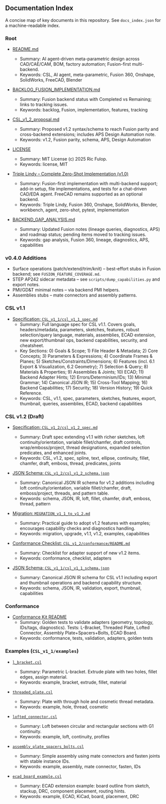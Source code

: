 ## Documentation Index

A concise map of key documents in this repository. See `docs_index.json` for a machine-readable index.

### Root
- [README.md](README.md)
  - Summary: AI agent-driven meta-parametric design across CAD/CAE/CAM, BOM, factory automation; Fusion-first multi-backend.
  - Keywords: CSL, AI agent, meta-parametric, Fusion 360, Onshape, SolidWorks, FreeCAD, Blender
- [BACKLOG_FUSION_IMPLEMENTATION.md](BACKLOG_FUSION_IMPLEMENTATION.md)
  - Summary: Fusion backend status with Completed vs Remaining; links to tracking issues.
  - Keywords: backlog, Fusion, implementation, features, tracking
- [CSL_v1_2_proposal.md](CSL_v1_2_proposal.md)
  - Summary: Proposed v1.2 syntax/schema to reach Fusion parity and cross-backend extensions; includes APS Design Automation note.
  - Keywords: v1.2, Fusion parity, schema, APS, Design Automation

- [LICENSE](LICENSE)
  - Summary: MIT License (c) 2025 Ric Fulop.
  - Keywords: license, MIT

- [Triple Lindy – Complete Zero-Shot Implementation (v1.0)](./triple_lindy_complete%20with%20CSL.md)
  - Summary: Fusion-first implementation with multi-backend support; add-in setup, file implementations, and tests for a chat-driven CAD/EDA agent. FreeCAD remains supported as an optional backend.
  - Keywords: Triple Lindy, Fusion 360, Onshape, SolidWorks, Blender, workbench, agent, zero-shot, pytest, implementation

- [BACKEND_GAP_ANALYSIS.md](BACKEND_GAP_ANALYSIS.md)
  - Summary: Updated Fusion notes (lineage queries, diagnostics, APS) and roadmap status; pending items moved to tracking issues.
  - Keywords: gap analysis, Fusion 360, lineage, diagnostics, APS, capabilities

### v0.4.0 Additions
- Surface operations (patch/extend/trim/knit) – best-effort stubs in Fusion backend; see `FUSION_FEATURE_COVERAGE.md`.
- STEP AP242 sidecar metadata – see `scripts/dump_capabilities.py` and export notes.
- PMI/GD&T minimal notes – via backend PMI helpers.
- Assemblies stubs – mate connectors and assembly patterns.

### CSL v1.1
- [Specification: `CSL_v1_1/csl_v1_1_spec.md`](CSL_v1_1/csl_v1_1_spec.md)
  - Summary: Full language spec for CSL v1.1. Covers goals, headers/metadata, parameters, sketches, features, robust selection/query language, materials, assemblies, ECAD extension, new export/thumbnail ops, backend capabilities, security, and cheatsheet.
  - Key Sections: 0) Goals & Scope; 1) File Header & Metadata; 2) Core Concepts; 3) Parameters & Expressions; 4) Coordinate Frames & Planes; 5) Sketches/Constraints/Dimensions; 6) Features (incl. 6.1 Export & Visualization, 6.2 Geometry); 7) Selection & Query; 8) Materials & Properties; 9) Assemblies & Joints; 10) ECAD; 11) Backend Adapter Hints; 12) Errors/Determinism/IDs; 13) Minimal Grammar; 14) Canonical JSON IR; 15) Cross-Tool Mapping; 16) Backend Capabilities; 17) Security; 18) Version History; 19) Quick Reference.
  - Keywords: CSL, v1.1, spec, parameters, sketches, features, export, thumbnail, queries, assemblies, ECAD, backend capabilities

### CSL v1.2 (Draft)
- [Specification: `CSL_v1_2/csl_v1_2_spec.md`](CSL_v1_2/csl_v1_2_spec.md)
  - Summary: Draft spec extending v1.1 with richer sketches, loft continuity/orientation, variable fillet/chamfer, draft controls, wrap/emboss/project, thread designations, expanded selection predicates, and enhanced joints.
  - Keywords: CSL, v1.2, spec, spline, text, ellipse, continuity, fillet, chamfer, draft, emboss, thread, predicates, joints

- [JSON Schema: `CSL_v1_2/csl_v1_2_schema.json`](CSL_v1_2/csl_v1_2_schema.json)
  - Summary: Canonical JSON IR schema for v1.2 additions including loft continuity/orientation, variable fillet/chamfer, draft, emboss/project, threads, and pattern table.
  - Keywords: schema, JSON, IR, loft, fillet, chamfer, draft, emboss, thread, pattern

- [Migration: `MIGRATION_v1_1_to_v1_2.md`](MIGRATION_v1_1_to_v1_2.md)
  - Summary: Practical guide to adopt v1.2 features with examples; encourages capability checks and diagnostics handling.
  - Keywords: migration, upgrade, v1.1, v1.2, examples, capabilities

- [Conformance Checklist: `CSL_v1_2/conformance/README.md`](CSL_v1_2/conformance/README.md)
  - Summary: Checklist for adapter support of new v1.2 items.
  - Keywords: conformance, checklist, adapters

- [JSON Schema: `CSL_v1_1/csl_v1_1_schema.json`](CSL_v1_1/csl_v1_1_schema.json)
  - Summary: Canonical JSON IR schema for CSL v1.1 including export and thumbnail operations and backend capability structure.
  - Keywords: schema, JSON, IR, validation, export, thumbnail, capabilities

### Conformance
- [Conformance Kit README](CSL_v1_1/conformance/README.md)
  - Summary: Golden tests to validate adapters (geometry, topology, IDs/tags, diagnostics). Tests: L-Bracket, Threaded Plate, Lofted Connector, Assembly Plate+Spacers+Bolts, ECAD Board.
  - Keywords: conformance, tests, validation, adapters, golden tests

### Examples (`CSL_v1_1/examples`)
- [`l_bracket.csl`](CSL_v1_1/examples/l_bracket.csl)
  - Summary: Parametric L-bracket. Extrude plate with two holes, fillet edges, assign material.
  - Keywords: example, bracket, extrude, fillet, material

- [`threaded_plate.csl`](CSL_v1_1/examples/threaded_plate.csl)
  - Summary: Plate with through hole and cosmetic thread metadata.
  - Keywords: example, hole, thread, cosmetic

- [`lofted_connector.csl`](CSL_v1_1/examples/lofted_connector.csl)
  - Summary: Loft between circular and rectangular sections with G1 continuity.
  - Keywords: example, loft, continuity, profiles

- [`assembly_plate_spacers_bolts.csl`](CSL_v1_1/examples/assembly_plate_spacers_bolts.csl)
  - Summary: Simple assembly using mate connectors and fasten joints with stable instance IDs.
  - Keywords: example, assembly, mate connector, fasten, IDs

- [`ecad_board_example.csl`](CSL_v1_1/examples/ecad_board_example.csl)
  - Summary: ECAD extension example: board outline from sketch, stackup, DRC, component placement, routing hints.
  - Keywords: example, ECAD, KiCad, board, placement, DRC


